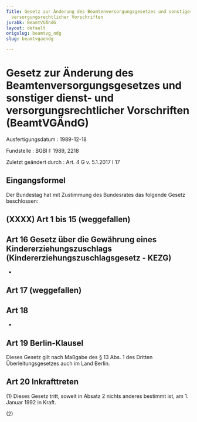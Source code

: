 ```yaml
---
Title: Gesetz zur Änderung des Beamtenversorgungsgesetzes und sonstiger dienst- und
  versorgungsrechtlicher Vorschriften
jurabk: BeamtVGÄndG
layout: default
origslug: beamtvg_ndg
slug: beamtvgaendg

---
```


# Gesetz zur Änderung des Beamtenversorgungsgesetzes und sonstiger dienst- und versorgungsrechtlicher Vorschriften (BeamtVGÄndG)

Ausfertigungsdatum
:   1989-12-18

Fundstelle
:   BGBl I: 1989, 2218

Zuletzt geändert durch
:   Art. 4 G v. 5.1.2017 I 17


## Eingangsformel

Der Bundestag hat mit Zustimmung des Bundesrates das folgende Gesetz
beschlossen:


## (XXXX) Art 1 bis 15 (weggefallen)


## Art 16 Gesetz über die Gewährung eines Kindererziehungszuschlags (Kindererziehungszuschlagsgesetz - KEZG)

-


## Art 17 (weggefallen)


## Art 18

-


## Art 19 Berlin-Klausel

Dieses Gesetz gilt nach Maßgabe des § 13 Abs. 1 des Dritten
Überleitungsgesetzes auch im Land Berlin.


## Art 20 Inkrafttreten

(1) Dieses Gesetz tritt, soweit in Absatz 2 nichts anderes bestimmt
ist, am 1. Januar 1992 in Kraft.

(2)

